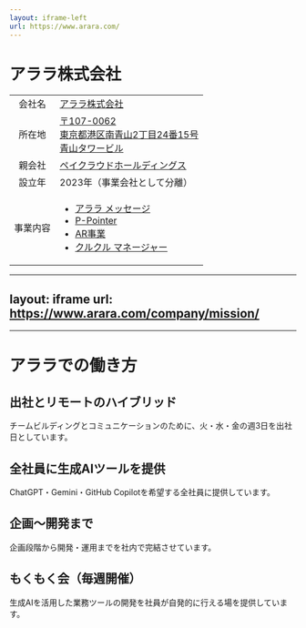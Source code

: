 ```yaml
---
layout: iframe-left
url: https://www.arara.com/
---
```


# アララ株式会社

|          |                                                                                                                                                                                                                                                                                                                                                                                                                                                                                                                                    |
| :------: | ---------------------------------------------------------------------------------------------------------------------------------------------------------------------------------------------------------------------------------------------------------------------------------------------------------------------------------------------------------------------------------------------------------------------------------------------------------------------------------------------------------------------------------- |
|  会社名  | [アララ株式会社](https://www.arara.com/)                                                                                                                                                                                                                                                                                                                                                                                                                                                                                           |
|  所在地  | [〒107-0062<br>東京都港区南青山2丁目24番15号<br>青山タワービル](https://maps.app.goo.gl/GrmkYtnxddur8ZfE7)                                                                                                                                                                                                                                                                                                                                                                                                                         |
|  親会社  | [ペイクラウドホールディングス](https://www.paycloud.inc/)                                                                                                                                                                                                                                                                                                                                                                                                                                                                          |
|  設立年  | 2023年（事業会社として分離）                                                                                                                                                                                                                                                                                                                                                                                                                                                                                                       |
| 事業内容 | <ul><li ><a href="https://am.arara.com/" target="_blank" rel="noopener noreferrer" v-mark="{ at: 1, color: 'red', type: 'circle'}">アララ メッセージ</a></li><li><a href="https://www.ppointer.jp/" target="_blank" rel="noopener noreferrer">P-Pointer</a></li><li><a href="https://www.arappli.com/" target="_blank" rel="noopener noreferrer">AR事業</a></li><li><a href="https://www.qrqrq.com/" target="_blank" rel="noopener noreferrer" v-mark="{ at: 1, color: 'red', type: 'circle'}">クルクル マネージャー</a></li></ul> |

---
layout: iframe
url: https://www.arara.com/company/mission/
---

---

# アララでの働き方

## 出社とリモートのハイブリッド

チームビルディングとコミュニケーションのために、火・水・金の週3日を出社日としています。

## 全社員に生成AIツールを提供

ChatGPT・Gemini・GitHub Copilotを<span v-mark.red>希望する全社員に提供</span>しています。

## 企画〜開発まで

企画段階から開発・運用までを社内で完結させています。

## もくもく会（毎週開催）

生成AIを活用した業務ツールの開発を社員が自発的に行える場を提供しています。
